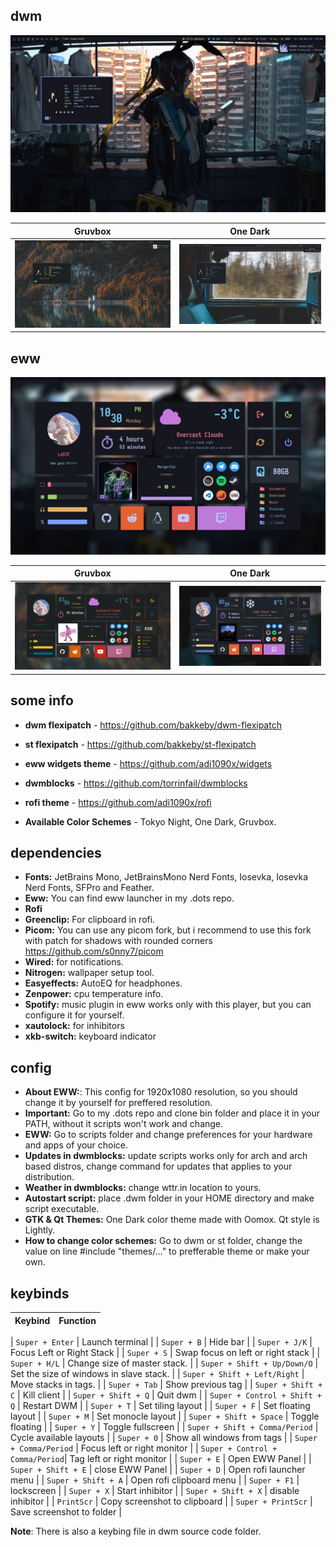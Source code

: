 ## dwm

<img src='screens/dwm_tokyonight.png'>

|Gruvbox|One Dark|
|-|-|
|![img](screens/dwm_gruvbox.png)|![img](screens/dwm.png)|

## eww

<img src='screens/eww_tokyo.png'>

|Gruvbox|One Dark|
|-|-|
|![img](screens/eww_gruvbox.png)|![img](screens/eww.png)|

## some info

- **dwm flexipatch** - https://github.com/bakkeby/dwm-flexipatch

- **st flexipatch** - https://github.com/bakkeby/st-flexipatch

- **eww widgets theme** - https://github.com/adi1090x/widgets

- **dwmblocks** - https://github.com/torrinfail/dwmblocks

- **rofi theme** - https://github.com/adi1090x/rofi

- **Available Color Schemes** - Tokyo Night, One Dark, Gruvbox. 

## dependencies

- **Fonts:** JetBrains Mono, JetBrainsMono Nerd Fonts, Iosevka, Iosevka Nerd Fonts, SFPro and Feather.
- **Eww:** You can find eww launcher in my .dots repo.
- **Rofi**
- **Greenclip:** For clipboard in rofi.
- **Picom:** You can use any picom fork, but i recommend to use this fork with patch for shadows with rounded corners https://github.com/s0nny7/picom
- **Wired:** for notifications.
- **Nitrogen:** wallpaper setup tool.
- **Easyeffects:** AutoEQ for headphones.
- **Zenpower:** cpu temperature info.
- **Spotify:** music plugin in eww works only with this player, but you can configure it for yourself.
- **xautolock:** for inhibitors
- **xkb-switch:** keyboard indicator

## config

- **About EWW:**: This config for 1920x1080 resolution, so you should change it by yourself for preffered resolution.
- **Important:** Go to my .dots repo and clone bin folder and place it in your PATH, without it scripts won't work and change.  
- **EWW:** Go to scripts folder and change preferences for your hardware and apps of your choice.
- **Updates in dwmblocks:** update scripts works only for arch and arch based distros, change command for updates that applies to your distribution.
- **Weather in dwmblocks:** change wttr.in location to yours.
- **Autostart script:** place .dwm folder in your HOME directory and make script executable.
- **GTK & Qt Themes:** One Dark color theme made with Oomox. Qt style is Lightly.
- **How to change color schemes:** Go to dwm or st folder, change the value on line #include "themes/..." to prefferable theme or make your own.

## keybinds

|Keybind|Function|
|:-|:-|

| `Super + Enter`                 | Launch terminal                          |
| `Super + B`                     | Hide bar                                 |
| `Super + J/K`                   | Focus Left or Right Stack                |
| `Super + S`                     | Swap focus on left or right stack        |
| `Super + H/L`                   | Change size of master stack.             |
| `Super + Shift + Up/Down/O`     | Set the size of windows in slave stack.  |
| `Super + Shift + Left/Right`    | Move stacks in tags.                     |
| `Super + Tab`                   | Show previous tag                        |
| `Super + Shift + C`             | Kill client                              |
| `Super + Shift + Q`             | Quit dwm                                 |
| `Super + Control + Shift + Q`   | Restart DWM                              |
| `Super + T`                     | Set tiling layout                        |
| `Super + F`                     | Set floating layout                      |
| `Super + M`                     | Set monocle layout                       |
| `Super + Shift + Space`         | Toggle floating                          |
| `Super + Y`                     | Toggle fullscreen                        |
| `Super + Shift + Comma/Period`  | Cycle available layouts                  |
| `Super + 0`                     | Show all windows from tags               |
| `Super + Comma/Period`          | Focus left or right monitor              |
| `Super + Control + Comma/Period`| Tag left or right monitor                |
| `Super + E`                     | Open EWW Panel                           |
| `Super + Shift + E`             | close EWW Panel                          |
| `Super + D`                     | Open rofi launcher menu                  |
| `Super + Shift + A`             | Open rofi clipboard menu                 |
| `Super + F1`                    | lockscreen                               |
| `Super + X`                     | Start inhibitor                          |
| `Super + Shift + X`             | disable inhibitor                        |
| `PrintScr`                      | Copy screenshot to clipboard             |
| `Super + PrintScr`              | Save screenshot to folder                |

**Note**: There is also a keybing file in dwm source code folder.
